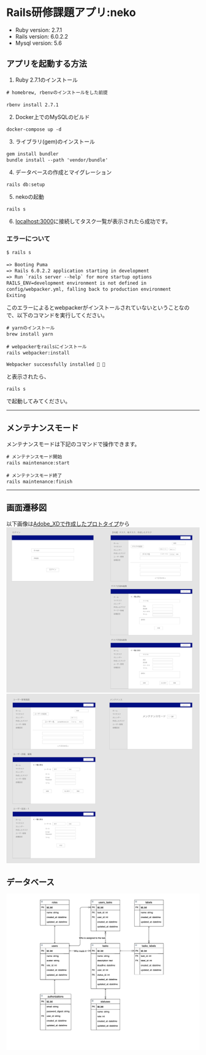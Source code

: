 # Rails研修課題アプリ:neko

* Ruby version: 2.7.1
* Rails version: 6.0.2.2
* Mysql version: 5.6

## アプリを起動する方法
1. Ruby 2.7.1のインストール
```shell
# homebrew, rbenvのインストールをした前提

rbenv install 2.7.1
```

2. Docker上でのMySQLのビルド
```shell
docker-compose up -d
```

3. ライブラリ(gem)のインストール
```shell
gem install bundler
bundle install --path 'vendor/bundle'
```
4. データベースの作成とマイグレーション
```shell
rails db:setup
```

5. nekoの起動
```shell
rails s
```
6. [localhost:3000](http://localhost:3000/)に接続してタスク一覧が表示されたら成功です。


### エラーについて
```shell
$ rails s

=> Booting Puma
=> Rails 6.0.2.2 application starting in development
=> Run `rails server --help` for more startup options
RAILS_ENV=development environment is not defined in config/webpacker.yml, falling back to production environment
Exiting
```
このエラーによるとwebpackerがインストールされていないということなので、以下のコマンドを実行してください。

```shell
# yarnのインストール
brew install yarn

# webpackerをrailsにインストール
rails webpacker:install
```

```shell
Webpacker successfully installed 🎉 🍰
```
と表示されたら、

```shell
rails s
```
で起動してみてください。

---
## メンテナンスモード
メンテナンスモードは下記のコマンドで操作できます。
```shell
# メンテナンスモード開始
rails maintenance:start

# メンテナンスモード終了
rails maintenance:finish
```

---
## 画面遷移図
以下画像は[Adobe_XDで作成したプロトタイプ](https://xd.adobe.com/view/21c0eada-c16b-4efc-477f-39e5affc1df6-57f1/)から
![prototype1](./docs/prototype-1.png)
![prototype2](./docs/prototype-2.png)

## データベース
![database](./docs/database.png)
